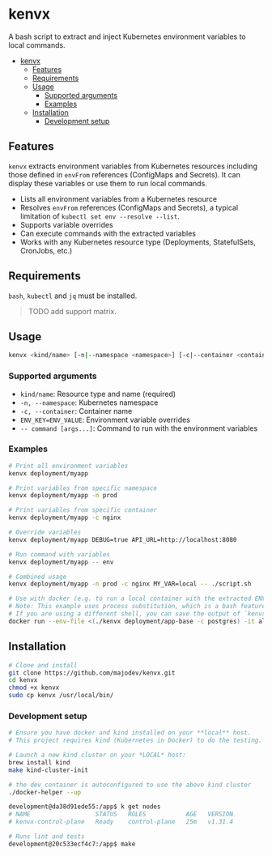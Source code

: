 # kenvx

A bash script to extract and inject Kubernetes environment variables to local commands.

- [kenvx](#kenvx)
  - [Features](#features)
  - [Requirements](#requirements)
  - [Usage](#usage)
    - [Supported arguments](#supported-arguments)
    - [Examples](#examples)
  - [Installation](#installation)
    - [Development setup](#development-setup)


## Features

`kenvx` extracts environment variables from Kubernetes resources including those defined in `envFrom` references (ConfigMaps and Secrets). It can display these variables or use them to run local commands.

- Lists all environment variables from a Kubernetes resource
- Resolves `envFrom` references (ConfigMaps and Secrets), a typical limitation of `kubectl set env --resolve --list`.
- Supports variable overrides
- Can execute commands with the extracted variables
- Works with any Kubernetes resource type (Deployments, StatefulSets, CronJobs, etc.)

## Requirements

`bash`, `kubectl` and `jq` must be installed.

> TODO add support matrix.

## Usage

```bash
kenvx <kind/name> [-n|--namespace <namespace>] [-c|--container <container>] [ENV_KEY=ENV_VALUE...] [-- command [args...]]
```

### Supported arguments

* `kind/name`: Resource type and name (required)
* `-n, --namespace`: Kubernetes namespace
* `-c, --container`: Container name
* `ENV_KEY=ENV_VALUE`: Environment variable overrides
* `-- command [args...]`: Command to run with the environment variables

### Examples

```bash
# Print all environment variables
kenvx deployment/myapp

# Print variables from specific namespace
kenvx deployment/myapp -n prod

# Print variables from specific container
kenvx deployment/myapp -c nginx

# Override variables
kenvx deployment/myapp DEBUG=true API_URL=http://localhost:8080

# Run command with variables
kenvx deployment/myapp -- env

# Combined usage
kenvx deployment/myapp -n prod -c nginx MY_VAR=local -- ./script.sh

# Use with docker (e.g. to run a local container with the extracted ENV variables)
# Note: This example uses process substitution, which is a bash feature.
# If you are using a different shell, you can save the output of `kenvx` to a file and use `--env-file` instead.
docker run --env-file <(./kenvx deployment/app-base -c postgres) -it alpine env
```

## Installation

```bash
# Clone and install
git clone https://github.com/majodev/kenvx.git
cd kenvx
chmod +x kenvx
sudo cp kenvx /usr/local/bin/
```

### Development setup

```bash
# Ensure you have docker and kind installed on your **local** host.
# This project requires kind (Kubernetes in Docker) to do the testing.

# Launch a new kind cluster on your *LOCAL* host:
brew install kind
make kind-cluster-init

# the dev container is autoconfigured to use the above kind cluster
./docker-helper --up

development@da38d91ede55:/app$ k get nodes
# NAME                  STATUS   ROLES           AGE   VERSION
# kenvx-control-plane   Ready    control-plane   25m   v1.31.4

# Runs lint and tests
development@20c533ecf4c7:/app$ make
```